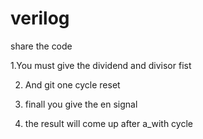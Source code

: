 verilog
=======

share the code


1.You must give the dividend and divisor fist

2. And git one cycle reset 

3. finall you give the en signal

4. the result will come up after a_with cycle
